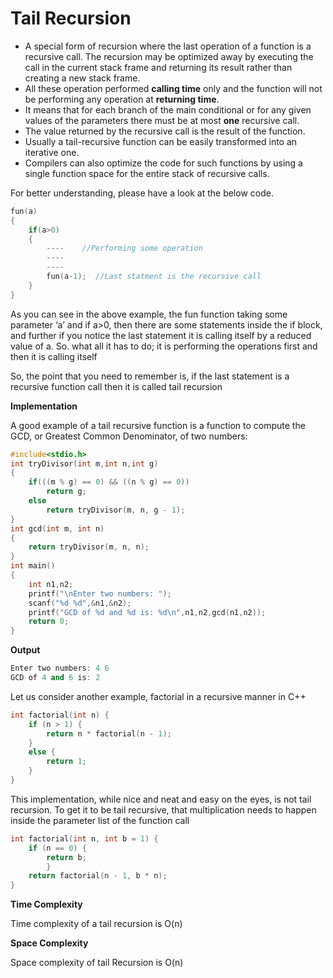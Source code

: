 
# Tail Recursion

* A special form of recursion where the last operation of a function is a recursive call. The recursion may be optimized away by executing the call in the current stack frame and returning its result rather than creating a new stack frame.
* All these operation performed **calling time** only and the function will not be performing any operation at **returning time**.
* It means that for each branch of the main conditional or for any given values of the parameters there must be at most **one** recursive call.
* The value returned by the recursive call is the result of the function.
* Usually a tail-recursive function can be easily transformed into an iterative one.
* Compilers can also optimize the code for such functions by using a single function space for the entire stack of recursive calls.

For better understanding, please have a look at the below code.
```cpp
fun(a)  
{
    if(a>0)
    {
        ----    //Performing some operation
        ----
        ----
        fun(a-1);  //Last statment is the recursive call
    }
}
```
As you can see in the above example, the fun function taking some parameter ‘a’ and if a>0, then there are some statements inside the if block, and further if you notice the last statement it is calling itself by a reduced value of a. So. what all it has to do; it is performing the operations first and then it is calling itself

So, the point that you need to remember is, if the last statement is a recursive function call then it is called tail recursion

**Implementation**

A good example of a tail recursive function is a function to compute the GCD, or Greatest Common Denominator, of two numbers:

```cpp
#include<stdio.h>
int tryDivisor(int m,int n,int g) 
{
    if(((m % g) == 0) && ((n % g) == 0))
        return g;
    else
        return tryDivisor(m, n, g - 1);
}
int gcd(int m, int n)
{
    return tryDivisor(m, n, n);
}
int main()
{
    int n1,n2;
    printf("\nEnter two numbers: ");
    scanf("%d %d",&n1,&n2);
    printf("GCD of %d and %d is: %d\n",n1,n2,gcd(n1,n2));
    return 0;
}
```
**Output**

```cpp
Enter two numbers: 4 6
GCD of 4 and 6 is: 2
```

Let us consider another example, factorial in a recursive manner in C++
```cpp
int factorial(int n) {
    if (n > 1) {
        return n * factorial(n - 1);
    }
    else {
        return 1;
    }
}
```

This implementation, while nice and neat and easy on the eyes, is not tail recursion. To get it to be tail recursive, that multiplication needs to happen inside the parameter list of the function call 
```cpp
int factorial(int n, int b = 1) {
    if (n == 0) {
        return b;
        }
    return factorial(n - 1, b * n);
}
```
**Time Complexity**

 Time complexity of a tail recursion is O(n) 

 **Space Complexity**

 Space complexity of tail Recursion  is O(n)